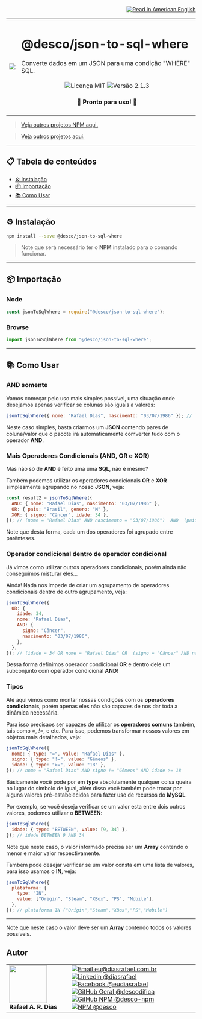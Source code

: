 <div align="right">
  <a href="README.US.md">
    <img alt="Read in American English" src="https://img.shields.io/static/v1?label=&message=Read+in+American+English&color=red&style=for-the-badge" />
  </a>
</div>

<table>
  <tr>
    <td><img src="https://i.ibb.co/qCk0rmM/json-to-sql-where.png"></td>
    <td>  
      <h1>@desco/json-to-sql-where</h1>
      Converte dados em um JSON para uma condição "WHERE" SQL.
      <br /><br />
      <div align="center">
        <img alt="Licença MIT" src="https://img.shields.io/static/v1?label=Licen%C3%A7a&message=MIT&color=green&style=for-the-badge">
        <img alt="Versão 2.1.3" src="https://img.shields.io/static/v1?label=Vers%C3%A3o&message=2.1.3&color=blue&style=for-the-badge">
      </div>
      <h4 align="center"> 
        🚀 Pronto para uso! 🚀
      </h4>
    </td>
  </tr>
</table>

> <a href="https://github.com/desco-npm" target="_blank">Veja outros projetos NPM aqui.</a>

> <a href="https://github.com/descoifica" target="_blank">Veja outros projetos aqui.</a>

---

## 📋 Tabela de conteúdos

- [⚙️ Instalação](#Instalação)
- [📦 Importação](#Importação)
- [📚 Como Usar](#Como-Usar)

---

<a name="Instalação"></a>

## ⚙️ Instalação

```bash
npm install --save @desco/json-to-sql-where
```

> Note que será necessário ter o **NPM** instalado para o comando funcionar.

---

<a name="Importação"></a>

## 📦 Importação

### Node

```js
const jsonToSqlWhere = require("@desco/json-to-sql-where");
```

### Browse

```js
import jsonToSqlWhere from "@desco/json-to-sql-where";
```

---

<a name="Como-Usar"></a>

## 📚 Como Usar

### **AND** somente

Vamos começar pelo uso mais simples possível, uma situação onde desejamos apenas verificar se colunas são iguais a valores:

```js
jsonToSqlWhere({ nome: "Rafael Dias", nascimento: "03/07/1986" }); // `nome = "Rafael Dias" AND nascimento = "03/07/1986"`
```

Neste caso simples, basta criarmos um **JSON** contendo pares de coluna/valor que o pacote irá automaticamente comverter tudo com o operador **AND**.

### Mais Operadores Condicionais (**AND**, **OR** e **XOR**)

Mas não só de **AND** é feito uma uma **SQL**, não é mesmo?

Também podemos utilizar os operadores condicionais **OR** e **XOR** simplesmente agrupando no nosso **JSON**, veja:

```js
const result2 = jsonToSqlWhere({
  AND: { nome: "Rafael Dias", nascimento: "03/07/1986" },
  OR: { pais: "Brasil", genero: "M" },
  XOR: { signo: "Câncer", idade: 34 },
}); // (nome = "Rafael Dias" AND nascimento = "03/07/1986")  AND  (pais = "Brasil" OR genero = "M")  AND  (signo = "Câncer" XOR idade = 34)
```

Note que desta forma, cada um dos operadores foi agrupado entre parênteses.

### Operador condicional dentro de operador condicional

Já vimos como utilizar outros operadores condicionais, porém ainda não conseguimos misturar eles...

Ainda! Nada nos impede de criar um agrupamento de operadores condicionais dentro de outro agrupamento, veja:

```js
jsonToSqlWhere({
  OR: {
    idade: 34,
    nome: "Rafael Dias",
    AND: {
      signo: "Câncer",
      nascimento: "03/07/1986",
    },
  },
}); // (idade = 34 OR nome = "Rafael Dias" OR  (signo = "Câncer" AND nascimento = "03/07/1986") )
```

Dessa forma definimos operador condicional **OR** e dentro dele um subconjunto com operador condicional **AND**!

### Tipos

Até aqui vimos como montar nossas condições com os **operadores condicionais**, porém apenas eles não são capazes de nos dar toda a dinâmica necessária.

Para isso precisaos ser capazes de utilizar os **operadores comuns** também, tais como _=_, _!=_, e etc. Para isso, podemos transformar nossos valores em objetos mais detalhados, veja:

```js
jsonToSqlWhere({
  nome: { type: "=", value: "Rafael Dias" },
  signo: { type: "!=", value: "Gêmeos" },
  idade: { type: ">=", value: "18" },
}); // nome = "Rafael Dias" AND signo != "Gêmeos" AND idade >= 18
```

Básicamente você pode por em **type** absolutamente qualquer coisa queira no lugar do símbolo de igual, além disso você também pode trocar por alguns valores pré-estabelecidos para fazer uso de recursos do **MySQL**.

Por exemplo, se você deseja verificar se um valor esta entre dois outros valores, podemos utilizar o **BETWEEN**:

```js
jsonToSqlWhere({
  idade: { type: "BETWEEN", value: [9, 34] },
}); // idade BETWEEN 9 AND 34
```

Note que neste caso, o valor informado precisa ser um **Array** contendo o menor e maior valor respectivamente.

Também pode desejar verificar se um valor consta em uma lista de valores, para isso usamos o **IN**, veja:

```js
jsonToSqlWhere({
  plataforma: {
    type: "IN",
    value: ["Origin", "Steam", "XBox", "PS", "Mobile"],
  },
}); // plataforma IN ("Origin","Steam","XBox","PS","Mobile")
```

---

Note que neste caso o valor deve ser um **Array** contendo todos os valores possíveis.

## Autor

<table>
  <tr>
    <td width="150px">
      <img src="https://scontent.fsdu1-1.fna.fbcdn.net/v/t1.0-9/539886_235546170253505_5977326689811409130_n.jpg?_nc_cat=106&ccb=3&_nc_sid=174925&_nc_eui2=AeGgFWn_fWInwRkTo3mHSP993TbQ0TzG0Y3dNtDRPMbRjS-eZL1tr4I5maqz6O-jva9qWnIxKOsD3UtSm9CTeCys&_nc_ohc=Qw6NaDGrtIgAX9uFF2c&_nc_ht=scontent.fsdu1-1.fna&oh=5ebac9874d7a24e157c8c99fd965c2a4&oe=606539CE" width="100px;" alt=""/>
      <b>Rafael A. R. Dias</b>
    </td>
    <td>  
      <a href="mailto:eu@diasrafael.com.br" target="_blank" >
        <img alt="Email eu@diasrafael.com.br" src="https://img.shields.io/static/v1?label=Email&message=eu@diasrafael.com.br&color=red&logo=gmail&style=for-the-badge">
      </a>
      <a href="https://www.linkedin.com/in/diasrafael/" target="_blank">
        <img alt="Linkedin @diasrafael" src="https://img.shields.io/static/v1?label=Linkedin&message=@diasrafael&color=blue&logo=linkedin&style=for-the-badge">
      </a>
      <a href="https://www.facebook.com/eudiasrafael" target="_blank">
        <img alt="Facebook @eudiasrafael" src="https://img.shields.io/static/v1?label=Facebook&message=@eudiasrafael&color=blue&logo=facebook&style=for-the-badge">
      </a>
      <a href="https://github.com/descodifica" target="_blank">
        <img alt="GitHub Geral @descodifica" src="https://img.shields.io/static/v1?label=GitHub+Geral&message=@descodifica&color=black&logo=github&style=for-the-badge">
      </a>
      <a href="https://github.com/desco-npm" target="_blank">
        <img alt="GitHub NPM @desco-npm" src="https://img.shields.io/static/v1?label=GitHub+NPM&message=@desco-npm&color=black&logo=github&style=for-the-badge">
      </a>
      <a href="https://www.npmjs.com/org/desco" target="_blank">
        <img alt="NPM @desco" src="https://img.shields.io/static/v1?label=NPM&message=@desco&color=red&logo=npm&style=for-the-badge">
      </a>
    </td>
  </tr>
</table>
